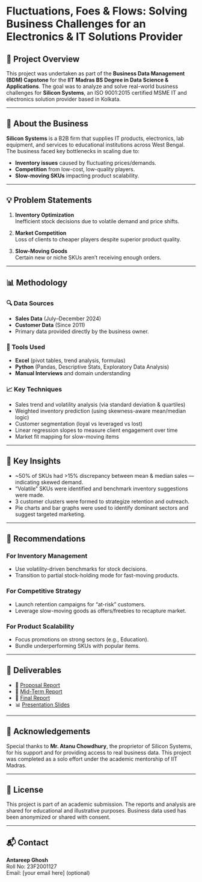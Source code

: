 # Fluctuations, Foes & Flows: Solving Business Challenges for an Electronics & IT Solutions Provider

## 📌 Project Overview

This project was undertaken as part of the **Business Data Management (BDM) Capstone** for the **IIT Madras BS Degree in Data Science & Applications**. The goal was to analyze and solve real-world business challenges for **Silicon Systems**, an ISO 9001:2015 certified MSME IT and electronics solution provider based in Kolkata.

---

## 🏢 About the Business

**Silicon Systems** is a B2B firm that supplies IT products, electronics, lab equipment, and services to educational institutions across West Bengal. The business faced key bottlenecks in scaling due to:

- **Inventory issues** caused by fluctuating prices/demands.
- **Competition** from low-cost, low-quality players.
- **Slow-moving SKUs** impacting product scalability.

---

## 💡 Problem Statements

1. **Inventory Optimization**  
   Inefficient stock decisions due to volatile demand and price shifts.

2. **Market Competition**  
   Loss of clients to cheaper players despite superior product quality.

3. **Slow-Moving Goods**  
   Certain new or niche SKUs aren’t receiving enough orders.

---

## 📊 Methodology

### 🔍 Data Sources
- **Sales Data** (July–December 2024)
- **Customer Data** (Since 2011)
- Primary data provided directly by the business owner.

### 🧹 Tools Used
- **Excel** (pivot tables, trend analysis, formulas)
- **Python** (Pandas, Descriptive Stats, Exploratory Data Analysis)
- **Manual Interviews** and domain understanding

### 📈 Key Techniques
- Sales trend and volatility analysis (via standard deviation & quartiles)
- Weighted inventory prediction (using skewness-aware mean/median logic)
- Customer segmentation (loyal vs leveraged vs lost)
- Linear regression slopes to measure client engagement over time
- Market fit mapping for slow-moving items

---

## 📌 Key Insights

- ~50% of SKUs had >15% discrepancy between mean & median sales — indicating skewed demand.
- “Volatile” SKUs were identified and benchmark inventory suggestions were made.
- 3 customer clusters were formed to strategize retention and outreach.
- Pie charts and bar graphs were used to identify dominant sectors and suggest targeted marketing.

---

## 🧠 Recommendations

### For Inventory Management
- Use volatility-driven benchmarks for stock decisions.
- Transition to partial stock-holding mode for fast-moving products.

### For Competitive Strategy
- Launch retention campaigns for “at-risk” customers.
- Leverage slow-moving goods as offers/freebies to recapture market.

### For Product Scalability
- Focus promotions on strong sectors (e.g., Education).
- Bundle underperforming SKUs with popular items.

---

## 📎 Deliverables

- 📄 [Proposal Report](./Proposal%20Report.pdf)
- 📄 [Mid-Term Report](./Mid-Term%20Report.pdf)
- 📄 [Final Report](./Final%20Report.pdf)
- 📊 [Presentation Slides](./Presentation.pptx)

---

## 🤝 Acknowledgements

Special thanks to **Mr. Atanu Chowdhury**, the proprietor of Silicon Systems, for his support and for providing access to real business data. This project was completed as a solo effort under the academic mentorship of IIT Madras.

---

## 🔖 License

This project is part of an academic submission. The reports and analysis are shared for educational and illustrative purposes. Business data used has been anonymized or shared with consent.

---

## 📬 Contact

**Antareep Ghosh**  
Roll No: 23F2001127  
Email: [your email here] (optional)  
